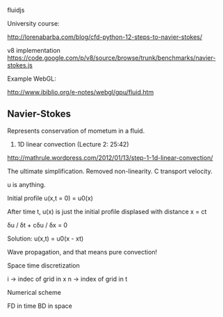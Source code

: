 fluidjs

University course:

http://lorenabarba.com/blog/cfd-python-12-steps-to-navier-stokes/

v8 implementation
https://code.google.com/p/v8/source/browse/trunk/benchmarks/navier-stokes.js

Example WebGL:

http://www.ibiblio.org/e-notes/webgl/gpu/fluid.htm

## Navier-Stokes

Represents conservation of mometum in a fluid.



1. 1D linear convection (Lecture 2: 25:42)

http://mathrule.wordpress.com/2012/01/13/step-1-1d-linear-convection/

The ultimate simplification. Removed non-linearity. C transport velocity.

u is anything.

Initial profile u(x,t = 0) = u0(x)

After time t, u(x) is just the initial profile displased with distance x = ct



δu / δt + cδu / δx = 0


Solution: u(x,t) = u0(x - xt)


Wave propagation, and that means pure convection!


Space time discretization

i -> indec of grid in x
n -> index of grid in t

Numerical scheme

FD in time
BD in space